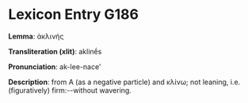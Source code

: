 # Lexicon Entry G186

**Lemma**: ἀκλινής

**Transliteration (xlit)**: aklinḗs

**Pronunciation**: ak-lee-nace'

**Description**:
from Α (as a negative particle) and κλίνω; not leaning, i.e. (figuratively) firm:--without wavering.
